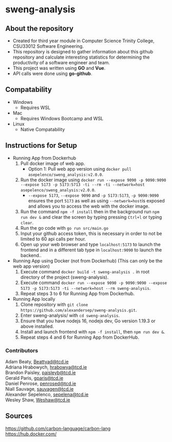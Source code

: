 # sweng-analysis

## About the repository 

* Created for third year module in Computer Science Trinity College, CSU33012 Software Engineering.
* This repository is designed to gather information about this github repository and calculate 
  interesting statistics for determining the productivity of a software engineer and team.
* This project was written using **GO** and **Vue**.
* API calls were done using **go-github**.

## Compatability

* Windows
    - Requires WSL
* Mac
    - Requires Windows Bootcamp and WSL
* Linux
    - Native Compatability

## Instructions for Setup

* Running App from Dockerhub
    1. Pull docker image of web app.
        * Option 1: Pull web app version using `docker pull asepelenco/sweng_analysis:v2.0.0`.
    2. Run the docker image using `docker run --expose 9090 -p 9090:9090 --expose 5173 -p 5173:5713 -ti --rm -ti --network=host asepelenco/sweng_analysis:v2.0.0`.
        * `--expose 5173`, `--expose 9090` and `-p 5173:5173`, `-p 9090:9090` ensures the port `5173` as well as using `--network=host`is exposed and allows you to access the web
          with the docker image.
    3. Run the command `npm -f install` then in the background run `npm run dev &` and clear the screen by typing pressing `Ctrl+l` or typing `clear`.
    4. Run the go code with `go run src/main.go`
    5. Input your github access token, this is necessary in order to not be limited to 60 api calls per hour.
    6. Open up your web browser and type `localhost:5173` to launch the frontend and in a different tab type in `localhost:9090` to launch the backend..
* Running App using Docker (not from Dockerhub) (This can only be the web app version)
    1. Execute command `docker build -t sweng-analysis .` in root directory of the project (sweng-analysis).
    2. Execute command `docker run --expose 9090 -p 9090:9090 --expose 5173 -p 5173:5173 -ti --network=host --rm sweng-analysis`.
    3. Repeat steps 3 to 6 for Running App from Dockerhub.
* Running App locally
    1. Clone repository with `git clone https://github.com/alexandersep/sweng-analysis.git`.
    2. Enter sweng-analysis/ with `cd sweng-analysis`.
    3. Ensure that you have nodejs 16, nodejs dev, Go version 1.19.3 or above installed.
    4. Install and launch frontend with `npm -f install`, then `npm run dev &`.
    6. Repeat steps 4 and 6 for Running App from DockerHub.

### Contributors

Adam Beaty, Beattyad@tcd.ie  
Adriana Hrabowych, hrabowya@tcd.ie   
Brandon Paisley, paisleyb@tcd.ie  
Gerald Paris, gparis@tcd.ie  
Daniel Penrose, penrosed@tcd.ie  
Niall Sauvage, sauvagen@tcd.ie    
Alexander Sepelenco, sepelena@tcd.ie  
Wesley Shaw, Weshaw@tcd.ie

## Sources

https://github.com/carbon-language/carbon-lang  
https://hub.docker.com/
